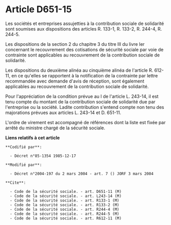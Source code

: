 # Article D651-15

Les sociétés et entreprises assujetties à la contribution sociale de solidarité sont soumises aux dispositions des articles
R. 133-1, R. 133-2, R. 244-4, R. 244-5.

Les dispositions de la section 2 du chapitre 3 du titre III du livre Ier concernant le recouvrement des cotisations de
sécurité sociale par voie de contrainte sont applicables au recouvrement de la contribution sociale de solidarité. 

Les dispositions du deuxième alinéa au cinquième alinéa de l'article R. 612-11, en ce qu'elles se rapportent à la
notification de la contrainte par lettre recommandée avec demande d'avis de réception, sont également applicables au
recouvrement de la contribution sociale de solidarité.

Pour l'appréciation de la condition prévue au I de l'article L. 243-14, il est tenu compte du montant de la contribution
sociale de solidarité due par l'entreprise ou la société. Ladite contribution s'entend compte non tenu des majorations
prévues aux articles L. 243-14 et D. 651-11.

L'ordre de virement est accompagné de références dont la liste est fixée par arrêté du ministre chargé de la sécurité
sociale.

**Liens relatifs à cet article**

	**Codifié par**:

	  - Décret n°85-1354 1985-12-17

	**Modifié par**:

	  - Décret n°2004-197 du 2 mars 2004 - art. 7 () JORF 3 mars 2004

	**Cite**:

	  - Code de la sécurité sociale. - art. D651-11 (M)
	  - Code de la sécurité sociale. - art. L243-14 (M)
	  - Code de la sécurité sociale. - art. R133-1 (M)
	  - Code de la sécurité sociale. - art. R133-2 (M)
	  - Code de la sécurité sociale. - art. R244-4 (M)
	  - Code de la sécurité sociale. - art. R244-5 (M)
	  - Code de la sécurité sociale. - art. R612-11 (M)
